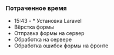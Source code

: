 ### Потраченное время
- 15:43 - * Установка  Laravel
- Вёрстка формы
- Отправка формы на сервер
- Обработка на сервере
- Обработка ошибок формы на фронте
